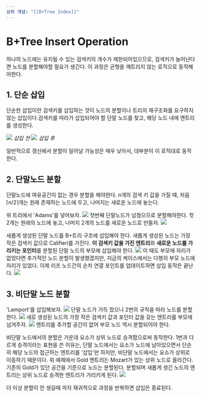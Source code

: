 ```yaml
---
상위 개념: "[[B+Tree Index]]"
---
```

# B+Tree Insert Operation
하나의 노드에는 유지될 수 있는 검색키의 개수가 제한되어있으므로, 검색키가 늘어난다면 노드를 분할해야할 필요가 생긴다. 이 과정은 균형을 깨트리지 않는 로직으로 동작해야한다.

## 1. 단순 삽입
단순한 삽입이란 검색키를 삽입하는 것이 노드의 분할이나 트리의 재구조화를 요구하지 않는 삽입이다.검색키를 따라가 삽입되어야 할 단말 노드를 찾고, 해당 노드 내에 엔트리를 생성한다.

![](https://i.imgur.com/OuEyVZR.png)
*삽입 전*
![](https://i.imgur.com/9tUtkdt.png)
*삽입 후*

일반적으로 갱신에서 분할이 일어날 가능성은 매우 낮아서, 대부분이 이 로직대로 동작한다. 

## 2. 단말노드 분할
단말노드에 여유공간이 없는 경우 분할을 해야한다. n개의 검색 키 값을 가질 때, 처음 $\lceil n/2\rceil$개는 원래 존재하는 노드에 두고, 나머지는 새로운 노드에 놓는다.

위 트리에서 'Adams'를 넣어보자.
![](https://i.imgur.com/E70WaKw.png)
첫번째 단말노드가 넘쳤으므로 분할해야한다. 첫 2개는 원래의 노드에 놓고, 나머지 2개의 노드를 새로운 노드로 만들자.
![](https://i.imgur.com/1psskH9.png)

새롭게 생성된 단말 노드를 B+트리 구조에 삽입해야 한다. 새롭게 생성된 노드는 가장 작은 검색키 값으로 Califieri를 가진다. **이 검색키 값을 가진 엔트리**와 **새로운 노드를 가리키는 포인터**를 분할된 단말 노드의 부모에 삽입해야 한다.
![](https://i.imgur.com/b4fXDgl.png)
이 때도 부모에 자리가 없었다면 추가적인 노드 분할이 발생했겠지만, 지금의 케이스에서는 다행히 부모 노드에 자리가 있었다. 이제 리프 노드간의 순차 연결 포인트를 업데이트하면 삽입 동작은 끝난다.
![](https://i.imgur.com/kL46oET.png)
## 3. 비단말 노드 분할
'Lamport'를 삽입해보자.
![](https://i.imgur.com/WtL241B.png)
단말 노드가 가득 찼으니 2번의 규칙을 따라 노드를 분할한다.
![](https://i.imgur.com/U0SEZUf.png)
새로 생성된 노드의 가장 작은 검색키 값과 포인터 값을 갖는 엔트리를 부모에 넘겨주자.
![](https://i.imgur.com/K0TalzA.png)
엔트리를 추가할 공간이 없어 부모 노드 역시 분할되어야 한다.

비단말 노드에서의 분할은 가운데 요소가 상위 노드로 승격함으로써 동작한다. 1번과 다르게 승격이라는 표현을 쓴 이유는, 단말 노드에서는 요소가 노드에 남아있으면서 단순히 해당 노드의 접근하는 엔트리를 '삽입'만 하지만, 비단말 노드에서는 요소가 상위로 이동하기 때문이다. 위 예제에서 Gold 엔트리는 Mozart가 있는 상위 노드로 올라간다. 기존의 Gold가 있던 공간을 기준으로 노드는 분할된다. 분할되며 새롭게 생긴 노드의 엔트리는 상위 노드로 승격한 엔트리가 가리키게 된다.
![](https://i.imgur.com/7ZQX0Ht.png)

더 이상 분할이 안 생길때 까지 재귀적으로 과정을 반복하면 삽입은 종료된다.